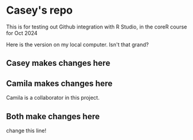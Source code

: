 # Casey's repo

This is for testing out Github integration with R Studio, in the coreR course for Oct 2024

Here is the version on my local computer.  Isn't that grand?

## Casey makes changes here



## Camila makes changes here

Camila is a collaborator in this project.

## Both make changes here

change this line!
